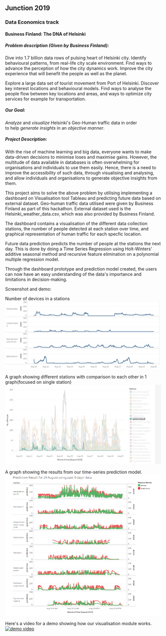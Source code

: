 ## Junction 2019

### Data Economics track
#### Business Finland: The DNA of Helsinki

##### Problem description (Given by Business Finland):

Dive into 1.7 billion data rows of pulsing heart of Helsinki city. Identify behavioural patterns, from real-life city scale environment. Find ways to advance the perception of how the city dynamics work. Improve the city experience that will benefit the people as well as the planet.

Explore a large data set of tourist movement from Port of Helsinki. Discover key interest locations and behavioural models. Find ways to analyse the people flow between key locations and areas, and ways to optimize city services for example for transportation.

##### Our Goal:

<i>Analyze</i> and <i>visualize</i> Helsinki's Geo-Human traffic data in order to help <i>generate insights</i> in an <i>objective manner</i>.

##### Project Description:

With the rise of machine learning and big data, everyone wants to make data-driven decisions to minimise loses and maximise gains. However, the multitude of data available in databases is often overwhelming for organisations and individuals to use them easily. Hence, there is a need to improve the accessibility of such data, through visualising and analysing, and allow individuals and organisations to generate objective insights from them.

This project aims to solve the above problem by utilising implementing a dashboard on Visualisation tool Tableau and predicting future data based on external dataset. Geo-human traffic data utilised were given by Business Finland as part of this hackathon. External dataset used is the Helsinki_weather_data.csv, which was also provided by Business Finland. 

The dashboard contains a visualisation of the different data collection stations, the number of people detected at each station over time, and graphical representation of human traffic for each specfic location. 

Future data prediction predicts the number of people at the stations the next day. This is done by doing a Time Series Regression using Holt-Winters' additive seasonal method and recursive feature elimination on a polynomial multiple regression model.

Through the dashboard prototype and prediction model created, the users can now have an easy understanding of the data's importance and limitations in decision-making.





Screenshot and demo:


Number of devices in a stations
![Number of devices in a stations](devicesnumbers.JPG)


A graph showing different stations with comparison to each other in 1 graph(focused on single station)<br>
![](stationsgraph.jpeg)

A graph showing the results from our time-series prediction model.
![Results from Prediction Model](predictionResult.PNG)


Here's a video for a demo showing how our visualisation module works.
[![demo video](http://img.youtube.com/vi/10Ag5J4i3dc/0.jpg)](http://www.youtube.com/watch?v=10Ag5J4i3dc)<br>
<!--You can visit the following <a href="https://youtu.be/WsdZUr99Wi0">link</a> for a demo showing how the ML module works.-->
